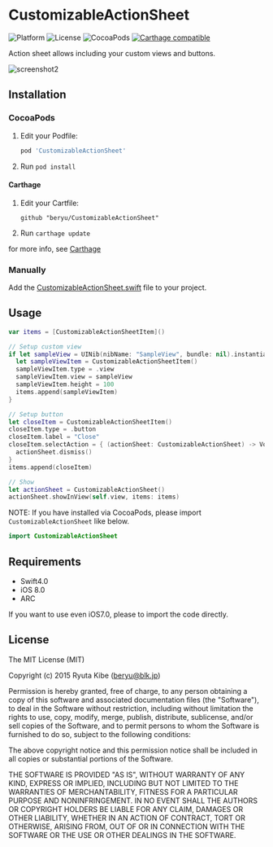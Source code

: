 # CustomizableActionSheet
![Platform](https://cocoapod-badges.herokuapp.com/p/CustomizableActionSheet/badge.svg)
![License](https://img.shields.io/cocoapods/l/CustomizableActionSheet.svg?style=flat)
![CocoaPods](https://cocoapod-badges.herokuapp.com/v/CustomizableActionSheet/badge.svg)
[![Carthage compatible](https://img.shields.io/badge/Carthage-compatible-4BC51D.svg?style=flat)](https://github.com/Carthage/Carthage)

Action sheet allows including your custom views and buttons.

![screenshot2](./assets/screenshot2.gif)

## Installation

### CocoaPods

1. Edit your Podfile:

	```ruby
	pod 'CustomizableActionSheet'
	```

2. Run `pod install`

#### Carthage

1. Edit your Cartfile:

	```
	github "beryu/CustomizableActionSheet"
	```

2. Run `carthage update`

for more info, see [Carthage](https://github.com/carthage/carthage)

### Manually

Add the [CustomizableActionSheet.swift](https://github.com/beryu/CustomizableActionSheet/blob/master/Source/CustomizableActionSheet.swift) file to your project.

## Usage

```swift
var items = [CustomizableActionSheetItem]()

// Setup custom view
if let sampleView = UINib(nibName: "SampleView", bundle: nil).instantiateWithOwner(self, options: nil)[0] as? SampleView {
  let sampleViewItem = CustomizableActionSheetItem()
  sampleViewItem.type = .view
  sampleViewItem.view = sampleView
  sampleViewItem.height = 100
  items.append(sampleViewItem)
}

// Setup button
let closeItem = CustomizableActionSheetItem()
closeItem.type = .button
closeItem.label = "Close"
closeItem.selectAction = { (actionSheet: CustomizableActionSheet) -> Void in
  actionSheet.dismiss()
}
items.append(closeItem)

// Show
let actionSheet = CustomizableActionSheet()
actionSheet.showInView(self.view, items: items)
```

NOTE: If you have installed via CocoaPods, please import `CustomizableActionSheet` like below.

```swift
import CustomizableActionSheet
```

## Requirements
* Swift4.0
* iOS 8.0
* ARC

If you want to use even iOS7.0, please to import the code directly.

## License
The MIT License (MIT)

Copyright (c) 2015 Ryuta Kibe (beryu@blk.jp)

Permission is hereby granted, free of charge, to any person obtaining a copy of this software and associated documentation files (the "Software"), to deal in the Software without restriction, including without limitation the rights to use, copy, modify, merge, publish, distribute, sublicense, and/or sell copies of the Software, and to permit persons to whom the Software is furnished to do so, subject to the following conditions:

The above copyright notice and this permission notice shall be included in all copies or substantial portions of the Software.

THE SOFTWARE IS PROVIDED "AS IS", WITHOUT WARRANTY OF ANY KIND, EXPRESS OR IMPLIED, INCLUDING BUT NOT LIMITED TO THE WARRANTIES OF MERCHANTABILITY, FITNESS FOR A PARTICULAR PURPOSE AND NONINFRINGEMENT. IN NO EVENT SHALL THE AUTHORS OR COPYRIGHT HOLDERS BE LIABLE FOR ANY CLAIM, DAMAGES OR OTHER LIABILITY, WHETHER IN AN ACTION OF CONTRACT, TORT OR OTHERWISE, ARISING FROM, OUT OF OR IN CONNECTION WITH THE SOFTWARE OR THE USE OR OTHER DEALINGS IN THE SOFTWARE.
